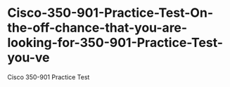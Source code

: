 # Cisco-350-901-Practice-Test-On-the-off-chance-that-you-are-looking-for-350-901-Practice-Test-you-ve
Cisco 350-901 Practice Test 
